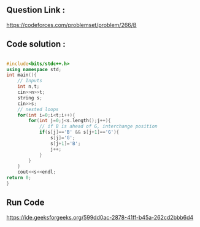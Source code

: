 ## Question Link :

https://codeforces.com/problemset/problem/266/B

## Code solution :

```cpp

#include<bits/stdc++.h>
using namespace std;
int main(){
    // Inputs
    int n,t;
    cin>>n>>t;
    string s;
    cin>>s;
    // nested loops
    for(int i=0;i<t;i++){
        for(int j=0;j<s.length();j++){
            // if B is ahead of G, interchange position
            if(s[j]=='B' && s[j+1]=='G'){
                s[j]='G';
                s[j+1]='B';
                j++;
            }
        }
    }
    cout<<s<<endl;
return 0;
}

```
## Run Code
https://ide.geeksforgeeks.org/599dd0ac-2878-41ff-b45a-262cd2bbb6d4
